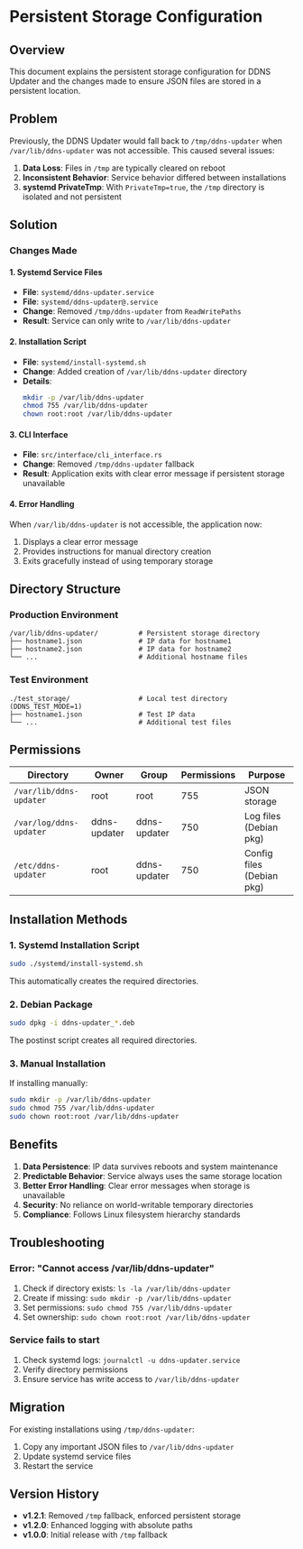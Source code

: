 # Persistent Storage Configuration

## Overview

This document explains the persistent storage configuration for DDNS Updater and the changes made to ensure JSON files are stored in a persistent location.

## Problem

Previously, the DDNS Updater would fall back to `/tmp/ddns-updater` when `/var/lib/ddns-updater` was not accessible. This caused several issues:

1. **Data Loss**: Files in `/tmp` are typically cleared on reboot
2. **Inconsistent Behavior**: Service behavior differed between installations
3. **systemd PrivateTmp**: With `PrivateTmp=true`, the `/tmp` directory is isolated and not persistent

## Solution

### Changes Made

#### 1. Systemd Service Files
- **File**: `systemd/ddns-updater.service`
- **File**: `systemd/ddns-updater@.service`
- **Change**: Removed `/tmp/ddns-updater` from `ReadWritePaths`
- **Result**: Service can only write to `/var/lib/ddns-updater`

#### 2. Installation Script
- **File**: `systemd/install-systemd.sh`
- **Change**: Added creation of `/var/lib/ddns-updater` directory
- **Details**: 
  ```bash
  mkdir -p /var/lib/ddns-updater
  chmod 755 /var/lib/ddns-updater
  chown root:root /var/lib/ddns-updater
  ```

#### 3. CLI Interface
- **File**: `src/interface/cli_interface.rs`
- **Change**: Removed `/tmp/ddns-updater` fallback
- **Result**: Application exits with clear error message if persistent storage unavailable

#### 4. Error Handling
When `/var/lib/ddns-updater` is not accessible, the application now:
1. Displays a clear error message
2. Provides instructions for manual directory creation
3. Exits gracefully instead of using temporary storage

## Directory Structure

### Production Environment
```
/var/lib/ddns-updater/          # Persistent storage directory
├── hostname1.json              # IP data for hostname1
├── hostname2.json              # IP data for hostname2
└── ...                         # Additional hostname files
```

### Test Environment
```
./test_storage/                 # Local test directory (DDNS_TEST_MODE=1)
├── hostname1.json              # Test IP data
└── ...                         # Additional test files
```

## Permissions

| Directory | Owner | Group | Permissions | Purpose |
|-----------|-------|-------|-------------|---------|
| `/var/lib/ddns-updater` | root | root | 755 | JSON storage |
| `/var/log/ddns-updater` | ddns-updater | ddns-updater | 750 | Log files (Debian pkg) |
| `/etc/ddns-updater` | root | ddns-updater | 750 | Config files (Debian pkg) |

## Installation Methods

### 1. Systemd Installation Script
```bash
sudo ./systemd/install-systemd.sh
```
This automatically creates the required directories.

### 2. Debian Package
```bash
sudo dpkg -i ddns-updater_*.deb
```
The postinst script creates all required directories.

### 3. Manual Installation
If installing manually:
```bash
sudo mkdir -p /var/lib/ddns-updater
sudo chmod 755 /var/lib/ddns-updater
sudo chown root:root /var/lib/ddns-updater
```

## Benefits

1. **Data Persistence**: IP data survives reboots and system maintenance
2. **Predictable Behavior**: Service always uses the same storage location
3. **Better Error Handling**: Clear error messages when storage is unavailable
4. **Security**: No reliance on world-writable temporary directories
5. **Compliance**: Follows Linux filesystem hierarchy standards

## Troubleshooting

### Error: "Cannot access /var/lib/ddns-updater"
1. Check if directory exists: `ls -la /var/lib/ddns-updater`
2. Create if missing: `sudo mkdir -p /var/lib/ddns-updater`
3. Set permissions: `sudo chmod 755 /var/lib/ddns-updater`
4. Set ownership: `sudo chown root:root /var/lib/ddns-updater`

### Service fails to start
1. Check systemd logs: `journalctl -u ddns-updater.service`
2. Verify directory permissions
3. Ensure service has write access to `/var/lib/ddns-updater`

## Migration

For existing installations using `/tmp/ddns-updater`:
1. Copy any important JSON files to `/var/lib/ddns-updater`
2. Update systemd service files
3. Restart the service

## Version History

- **v1.2.1**: Removed `/tmp` fallback, enforced persistent storage
- **v1.2.0**: Enhanced logging with absolute paths
- **v1.0.0**: Initial release with `/tmp` fallback